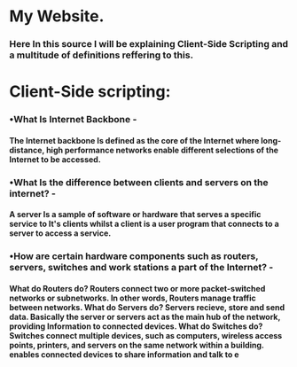 <html>
<h1> My Website.
<h3> Here In this source I will be explaining Client-Side Scripting and a multitude of definitions reffering to this.
 
<h1> Client-Side scripting:
<h3> •What Is Internet Backbone - <h4> The Internet backbone Is defined as the core of the Internet where long-distance, high performance networks enable different selections of the Internet to be accessed. 
<h3> •What Is the difference between clients and servers on the internet? - <h4> A server Is a sample of software or hardware that serves a specific service to It's clients whilst a client is a user program that connects to a server to access a service. 
<h3> •How are certain hardware components such as routers, servers, switches and work stations a part of the Internet? - <h4> What do Routers do? Routers connect two or more packet-switched networks or subnetworks. In other words, Routers manage traffic between networks. What do Servers do? Servers recieve, store and send data. Basically the server or servers act as the main hub of the network, providing Information to connected devices. What do Switches do? Switches connect multiple devices, such as computers, wireless access points, printers, and servers on the same network within a building. enables connected devices to share information and talk to e


